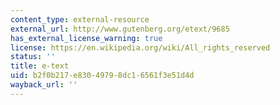```yaml
---
content_type: external-resource
external_url: http://www.gutenberg.org/etext/9685
has_external_license_warning: true
license: https://en.wikipedia.org/wiki/All_rights_reserved
status: ''
title: e-text
uid: b2f0b217-e830-4979-8dc1-6561f3e51d4d
wayback_url: ''
---
```

